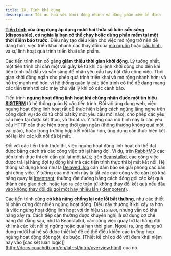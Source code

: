 ```yaml
---
title: IX. Tính khả dụng
description: Tối ưu hoá với khởi động nhanh và dừng phần mềm ổn định
---
```

**[Tiến trình](./processes) của ứng dụng áp dụng mười hai thừa số luôn *sẵn sàng* (disposable), có nghĩa là bạn có thể chạy hoặc dừng phần mềm tại một thời điểm báo trước.** Điều này tạo điều kiện cho việc mở rộng trở nên dễ dàng hơn, việc triển khai nhanh các thay đổi của [mã nguồn](./codebase) hoặc [cấu hình](./config), và sự linh hoạt quá trình triển khai sản phẩm.

Các tiến trình nên cố gắng **giảm thiểu thời gian khởi động**. Lý tưởng nhất, một tiến trình chỉ cần một vài giây kể từ khi có lệnh khởi động cho đến khi tiến trình bắt đầu và sẵn sàng để nhận yêu cầu hay bắt đầu công việc. Thời gian khởi động ngắn cho phép quá trình triển khai và mở rộng nhanh hơn; và hỗ trợ mạnh mẽ hơn, vì hệ thống quản lý các tiến trình có thể dễ dàng mang các tiến trình tới các máy chủ vật lý khi có các cảnh báo.

Tiến trình **ngưng hoạt động linh hoạt khi chúng nhận được một tín hiệu [SIGTERM](http://en.wikipedia.org/wiki/SIGTERM)** từ hệ thống quản lý các tiến trình. Đối với ứng dụng web, việc ngưng hoạt động linh hoạt rất dễ thực hiện bằng cách ngừng lắng nghe trên công dịch vụ (do đó từ chối bất kỳ một yêu cầu mới nào), cho phép các yêu cầu hiện tại được kết thúc, và thoát ra. Ý tưởng của mô hình này là các yêu cầu HTTP cần thực hiện trong thời gian ngắn (thông thường không quá một vài giây), hoặc trong trường hợp kết nối lâu hơn, ứng dụng cần thực hiện kết nối lại khi các kết nối đã bị mất. 

Đối với các tiến trình thực thi, việc ngưng hoạt động linh hoạt có thể đạt được bằng cách trả các công việc trở lại hàng đợi. Ví dụ, trên [RabbitMQ](http://www.rabbitmq.com/) các tiến trình thực thi chỉ cần gửi lại một [`NACK`](http://www.rabbitmq.com/amqp-0-9-1-quickref.html#basic.nack); trên [Beanstalkd](http://kr.github.com/beanstalkd/), các công việc được trả lại hàng đợi tự động khi mà các tiến trình thực thi bị mất kết nối. Hệ thống sử dụng khoá như là [Delayed Job](https://github.com/collectiveidea/delayed_job#readme) cần đảm bảo sẽ giải phóng các bản ghi công việc. Ý tưởng của mô hình này là tất các các công việc cần [có khả năng quay lại][reentrant](http://en.wikipedia.org/wiki/Reentrant_%28subroutine%29), thường đạt đường bằng cách đóng gói các kết quả thành các giao dịch, hoặc tạo ra các toán tử [không thay đổi kết quả nếu đầu vào không thay đổi dù gọi một hay nhiều lần (idempotent)](http://en.wikipedia.org/wiki/Idempotence).

Các tiến trình cũng **có khả năng chống lại các lỗi bất thường**, như các thiết bị phần cứng đột nhiên ngừng hoạt động. Điều này thường ít khi xảy ra hơn là việc ngừng hoạt động linh hoạt với tín hiệu `SIGTERM`, nhưng vẫn có khả năng xảy ra. Cách tiếp cận thường được khuyến nghị là sử dụng cơ chế hàng đợi đằng sau, như là Beanstalkd, các công việc quay trở lại hàng đợi khi mà các kết nối bị ngừng hoặc quá hạn thời gian. Ngoài ra, ứng dụng sử dụng mười hai hệ số được thiết kế để có thể điều khiển các trường hợp ngừng hoạt động đột ngột, ép buộc. [Thiết kế chỉ có đổ vỡ] đem khái niệm này vào [các kết luận logic]](http://docs.couchdb.org/en/latest/intro/overview.html) của nó.
